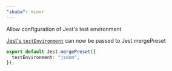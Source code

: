 ```yaml
---
"skuba": minor
---
```


Allow configuration of Jest's test environment

[Jest's `testEnvironment`](https://jestjs.io/docs/configuration#testenvironment-string) can now be passed to Jest.mergePreset

```ts
export default Jest.mergePreset({
  testEnvironment: "jsdom",
});
```
